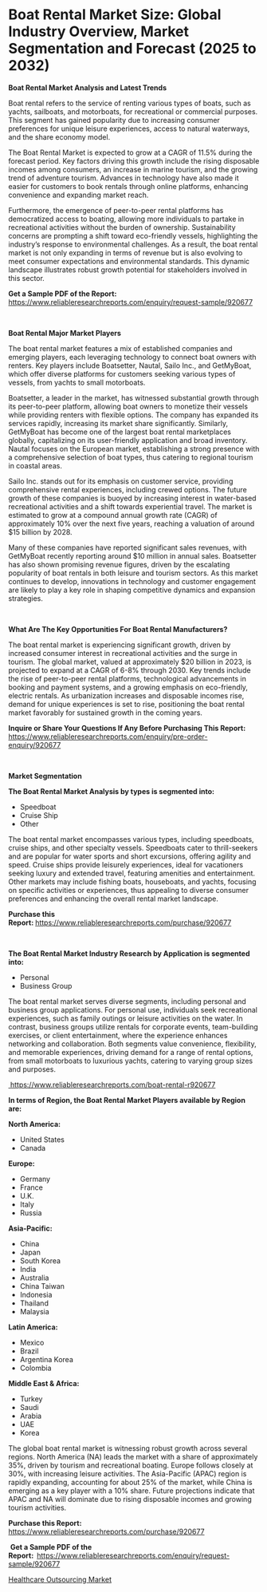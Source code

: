 <p><h1>Boat Rental Market Size: Global Industry Overview, Market Segmentation and Forecast (2025 to 2032)</h1></p><p><strong>Boat Rental Market Analysis and Latest Trends</strong></p>
<p><p>Boat rental refers to the service of renting various types of boats, such as yachts, sailboats, and motorboats, for recreational or commercial purposes. This segment has gained popularity due to increasing consumer preferences for unique leisure experiences, access to natural waterways, and the share economy model.</p><p>The Boat Rental Market is expected to grow at a CAGR of 11.5% during the forecast period. Key factors driving this growth include the rising disposable incomes among consumers, an increase in marine tourism, and the growing trend of adventure tourism. Advances in technology have also made it easier for customers to book rentals through online platforms, enhancing convenience and expanding market reach.</p><p>Furthermore, the emergence of peer-to-peer rental platforms has democratized access to boating, allowing more individuals to partake in recreational activities without the burden of ownership. Sustainability concerns are prompting a shift toward eco-friendly vessels, highlighting the industry’s response to environmental challenges. As a result, the boat rental market is not only expanding in terms of revenue but is also evolving to meet consumer expectations and environmental standards. This dynamic landscape illustrates robust growth potential for stakeholders involved in this sector.</p></p>
<p><strong>Get a Sample PDF of the Report:&nbsp;</strong> <a href="https://www.reliableresearchreports.com/enquiry/request-sample/920677?utm_campaign=3061&utm_medium=2&utm_source=Github&utm_content=ia&utm_term=07032025&utm_id=boat-rental">https://www.reliableresearchreports.com/enquiry/request-sample/920677</a></p>
<p>&nbsp;</p>
<p><strong>Boat Rental Major Market Players</strong></p>
<p><p>The boat rental market features a mix of established companies and emerging players, each leveraging technology to connect boat owners with renters. Key players include Boatsetter, Nautal, Sailo Inc., and GetMyBoat, which offer diverse platforms for customers seeking various types of vessels, from yachts to small motorboats.</p><p>Boatsetter, a leader in the market, has witnessed substantial growth through its peer-to-peer platform, allowing boat owners to monetize their vessels while providing renters with flexible options. The company has expanded its services rapidly, increasing its market share significantly. Similarly, GetMyBoat has become one of the largest boat rental marketplaces globally, capitalizing on its user-friendly application and broad inventory. Nautal focuses on the European market, establishing a strong presence with a comprehensive selection of boat types, thus catering to regional tourism in coastal areas.</p><p>Sailo Inc. stands out for its emphasis on customer service, providing comprehensive rental experiences, including crewed options. The future growth of these companies is buoyed by increasing interest in water-based recreational activities and a shift towards experiential travel. The market is estimated to grow at a compound annual growth rate (CAGR) of approximately 10% over the next five years, reaching a valuation of around $15 billion by 2028.</p><p>Many of these companies have reported significant sales revenues, with GetMyBoat recently reporting around $10 million in annual sales. Boatsetter has also shown promising revenue figures, driven by the escalating popularity of boat rentals in both leisure and tourism sectors. As this market continues to develop, innovations in technology and customer engagement are likely to play a key role in shaping competitive dynamics and expansion strategies.</p></p>
<p>&nbsp;</p>
<p><strong>What Are The Key Opportunities For Boat Rental Manufacturers?</strong></p>
<p><p>The boat rental market is experiencing significant growth, driven by increased consumer interest in recreational activities and the surge in tourism. The global market, valued at approximately $20 billion in 2023, is projected to expand at a CAGR of 6-8% through 2030. Key trends include the rise of peer-to-peer rental platforms, technological advancements in booking and payment systems, and a growing emphasis on eco-friendly, electric rentals. As urbanization increases and disposable incomes rise, demand for unique experiences is set to rise, positioning the boat rental market favorably for sustained growth in the coming years.</p></p>
<p><strong>Inquire or Share Your Questions If Any Before Purchasing This Report:</strong> <a href="https://www.reliableresearchreports.com/enquiry/pre-order-enquiry/920677?utm_campaign=3061&utm_medium=2&utm_source=Github&utm_content=ia&utm_term=07032025&utm_id=boat-rental">https://www.reliableresearchreports.com/enquiry/pre-order-enquiry/920677</a></p>
<p>&nbsp;</p>
<p><strong>Market Segmentation</strong></p>
<p><strong>The Boat Rental Market Analysis by types is segmented into:</strong></p>
<p><ul><li>Speedboat</li><li>Cruise Ship</li><li>Other</li></ul></p>
<p><p>The boat rental market encompasses various types, including speedboats, cruise ships, and other specialty vessels. Speedboats cater to thrill-seekers and are popular for water sports and short excursions, offering agility and speed. Cruise ships provide leisurely experiences, ideal for vacationers seeking luxury and extended travel, featuring amenities and entertainment. Other markets may include fishing boats, houseboats, and yachts, focusing on specific activities or experiences, thus appealing to diverse consumer preferences and enhancing the overall rental market landscape.</p></p>
<p><strong>Purchase this Report:&nbsp;</strong><a href="https://www.reliableresearchreports.com/purchase/920677?utm_campaign=3061&utm_medium=2&utm_source=Github&utm_content=ia&utm_term=07032025&utm_id=boat-rental">https://www.reliableresearchreports.com/purchase/920677</a></p>
<p>&nbsp;</p>
<p><strong>The Boat Rental Market Industry Research by Application is segmented into:</strong></p>
<p><ul><li>Personal</li><li>Business Group</li></ul></p>
<p><p>The boat rental market serves diverse segments, including personal and business group applications. For personal use, individuals seek recreational experiences, such as family outings or leisure activities on the water. In contrast, business groups utilize rentals for corporate events, team-building exercises, or client entertainment, where the experience enhances networking and collaboration. Both segments value convenience, flexibility, and memorable experiences, driving demand for a range of rental options, from small motorboats to luxurious yachts, catering to varying group sizes and purposes.</p></p>
<p><a href="https://www.reliableresearchreports.com/boat-rental-r920677?utm_campaign=3061&utm_medium=2&utm_source=Github&utm_content=ia&utm_term=07032025&utm_id=boat-rental">&nbsp;https://www.reliableresearchreports.com/boat-rental-r920677</a></p>
<p><strong>In terms of Region, the Boat Rental Market Players available by Region are:</strong></p>
<p>
    <p> <strong> North America: </strong>
        <ul>
            <li>United States</li>
            <li>Canada</li>
        </ul>
        </p> 
    <p> <strong> Europe: </strong>
        <ul>
            <li>Germany</li>
            <li>France</li>
            <li>U.K.</li>
            <li>Italy</li>
            <li>Russia</li>
        </ul>
        </p> 
    <p> <strong> Asia-Pacific: </strong>
        <ul>
            <li>China</li>
            <li>Japan</li>
            <li>South Korea</li>
            <li>India</li>
            <li>Australia</li>
            <li>China Taiwan</li>
            <li>Indonesia</li>
            <li>Thailand</li>
            <li>Malaysia</li>
        </ul>
        </p> 
    <p> <strong> Latin America: </strong>
        <ul>
            <li>Mexico</li>
            <li>Brazil</li>
            <li>Argentina Korea</li>
            <li>Colombia</li>
        </ul>
        </p> 
    <p> <strong> Middle East & Africa: </strong>
        <ul>
            <li>Turkey</li>
            <li>Saudi</li>
            <li>Arabia</li>
            <li>UAE</li>
            <li>Korea</li>
        </ul>
    </p>
    </p>
<p><p>The global boat rental market is witnessing robust growth across several regions. North America (NA) leads the market with a share of approximately 35%, driven by tourism and recreational boating. Europe follows closely at 30%, with increasing leisure activities. The Asia-Pacific (APAC) region is rapidly expanding, accounting for about 25% of the market, while China is emerging as a key player with a 10% share. Future projections indicate that APAC and NA will dominate due to rising disposable incomes and growing tourism activities.</p></p>
<p><strong>Purchase this Report: </strong><a href="https://www.reliableresearchreports.com/purchase/920677?utm_campaign=3061&utm_medium=2&utm_source=Github&utm_content=ia&utm_term=07032025&utm_id=boat-rental">https://www.reliableresearchreports.com/purchase/920677</a></p>
<p>&nbsp;<strong>Get a Sample PDF of the Report:&nbsp;&nbsp;</strong><a href="https://www.reliableresearchreports.com/enquiry/request-sample/920677?utm_campaign=3061&utm_medium=2&utm_source=Github&utm_content=ia&utm_term=07032025&utm_id=boat-rental">https://www.reliableresearchreports.com/enquiry/request-sample/920677</a></p>
<p><strong></strong></p>
<p><p><a href="https://github.com/jenithschijf/Market-Research-Report-List-1/blob/main/healthcare-outsourcing-market.md?utm_campaign=3061&utm_medium=2&utm_source=Github&utm_content=ia&utm_term=07032025&utm_id=boat-rental">Healthcare Outsourcing Market</a></p></p>